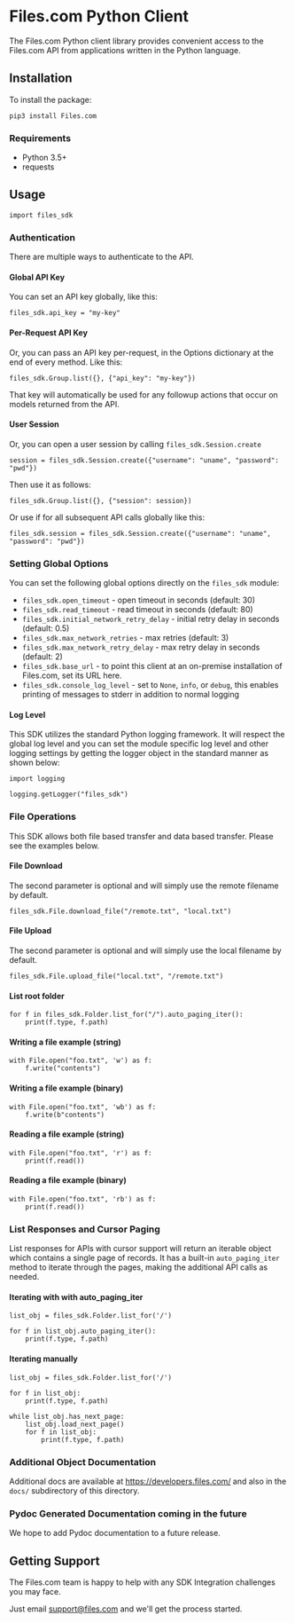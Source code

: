 # Files.com Python Client

The Files.com Python client library provides convenient access to the Files.com API from applications written in the Python language.

## Installation

To install the package:

    pip3 install Files.com


### Requirements

* Python 3.5+
* requests


## Usage

    import files_sdk


### Authentication

There are multiple ways to authenticate to the API.


#### Global API Key

You can set an API key globally, like this:

    files_sdk.api_key = "my-key"


#### Per-Request API Key

Or, you can pass an API key per-request, in the Options dictionary at the end
of every method.  Like this:

    files_sdk.Group.list({}, {"api_key": "my-key"})

That key will automatically be used for any followup actions that occur
on models returned from the API.


#### User Session

Or, you can open a user session by calling `files_sdk.Session.create`

    session = files_sdk.Session.create({"username": "uname", "password": "pwd"})

Then use it as follows:

    files_sdk.Group.list({}, {"session": session})

Or use if for all subsequent API calls globally like this:

    files_sdk.session = files_sdk.Session.create({"username": "uname", "password": "pwd"})


### Setting Global Options

You can set the following global options directly on the `files_sdk` module:

 * `files_sdk.open_timeout` - open timeout in seconds (default: 30)
 * `files_sdk.read_timeout` - read timeout in seconds (default: 80)
 * `files_sdk.initial_network_retry_delay` - initial retry delay in seconds (default: 0.5)
 * `files_sdk.max_network_retries` - max retries (default: 3)
 * `files_sdk.max_network_retry_delay` - max retry delay in seconds (default: 2)
 * `files_sdk.base_url` - to point this client at an on-premise
   installation of Files.com, set its URL here.
 * `files_sdk.console_log_level` - set to `None`, `info`, or `debug`, this enables printing
   of messages to stderr in addition to normal logging


#### Log Level

This SDK utilizes the standard Python logging framework. It will respect the global log level
and you can set the module specific log level and other logging settings by getting the logger
object in the standard manner as shown below:

    import logging

    logging.getLogger("files_sdk")


### File Operations

This SDK allows both file based transfer and data based transfer. Please see the examples below.


#### File Download

The second parameter is optional and will simply use the remote filename by default.

    files_sdk.File.download_file("/remote.txt", "local.txt")


#### File Upload

The second parameter is optional and will simply use the local filename by default.

    files_sdk.File.upload_file("local.txt", "/remote.txt")


#### List root folder

    for f in files_sdk.Folder.list_for("/").auto_paging_iter():
        print(f.type, f.path)


#### Writing a file example (string)

    with File.open("foo.txt", 'w') as f:
        f.write("contents")


#### Writing a file example (binary)

    with File.open("foo.txt", 'wb') as f:
        f.write(b"contents")


#### Reading a file example (string)

    with File.open("foo.txt", 'r') as f:
        print(f.read())


#### Reading a file example (binary)

    with File.open("foo.txt", 'rb') as f:
        print(f.read())


### List Responses and Cursor Paging

List responses for APIs with cursor support will return an iterable object
which contains a single page of records. It has a built-in `auto_paging_iter`
method to iterate through the pages, making the additional API calls
as needed.


#### Iterating with with auto_paging_iter

    list_obj = files_sdk.Folder.list_for('/')

    for f in list_obj.auto_paging_iter():
        print(f.type, f.path)


#### Iterating manually

    list_obj = files_sdk.Folder.list_for('/')

    for f in list_obj:
        print(f.type, f.path)

    while list_obj.has_next_page:
        list_obj.load_next_page()
        for f in list_obj:
            print(f.type, f.path)


### Additional Object Documentation

Additional docs are available at https://developers.files.com/ and also
in the `docs/` subdirectory of this directory.


### Pydoc Generated Documentation coming in the future

We hope to add Pydoc documentation to a future release.


## Getting Support

The Files.com team is happy to help with any SDK Integration challenges you
may face.

Just email support@files.com and we'll get the process started.
